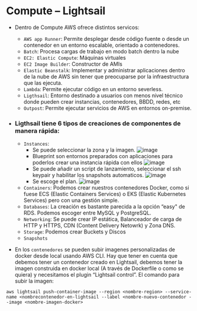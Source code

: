 # Compute – Lightsail
- Dentro de Compute AWS ofrece distintos servicos:
  - `AWS app Runner`: Permite desplegar desde código fuente o desde un contenedor en un entorno escalable, orientado a contenedores.
  - `Batch`: Procesa cargas de trabajo en modo batch dentro la nube
  - `EC2: Elastic Compute`: Máquinas virtuales
  - `EC2 Image Builder`: Constructor de AMIs
  - `Elastic Beanstalk`: Implementar y administrar aplicaciones dentro de la nube de AWS sin tener que preocuparse por la infraestructura que las ejecuta.
  - `Lambda`: Permite ejecutar código en un entorno severless.
  - `Ligthsail`: Entorno destinado a usuarios con menos nivel técnico donde pueden crear instancias, contenedores, BBDD, redes, etc
  - `Outpost`: Permite ejecutar servicios de AWS en entornos on-premise.

- ### Ligthsail tiene 6 tipos de creaciones de componentes de manera rápida:
  - `Instances`:
    - Se puede seleccionar la zona y la imagen.
      ![image](https://github.com/user-attachments/assets/e4912720-b8cc-4ebb-aa43-2416b8bc64a1)
    - Blueprint son entornos preparados con aplicaciones para poderlos crear una instancia rápida con ellos
      ![image](https://github.com/user-attachments/assets/fa48c1fd-5d92-408b-8a86-f7fd0dab3a20)
    - Se puede añadir un script de lanzamiento, seleccionar el ssh keypair y habilitar los snapshots automaticos.
      ![image](https://github.com/user-attachments/assets/c7d3bd24-11fa-4520-a3e0-5eb269b27818)
    - Se escoge el plan.
      ![image](https://github.com/user-attachments/assets/d1d896dd-7887-484f-a6e7-a9bd9d9dc2dd)
  - `Containers`: Podemos crear nuestros contenedores Docker, como si fuese ECS (Elastic Containers Services) o EKS (Elastic Kubernetes Services) pero con una gestión simple.
  - `Databases`: La creación es bastante parecida a la opción “easy" de RDS. Podemos escoger entre MySQL y PostgreSQL.
  - `Networking`: Se puede crear IP estática, Balanceador de carga de HTTP y HTTPS, CDN (Content Delivery Netowrk) y Zona DNS.
  - `Storage`: Podemos crear Buckets y Discos
  - `Snapshots`

- En los `contenedores` se pueden subir imagenes personalizadas de docker desde local usando AWS CLI. Hay que tener en cuenta que debemos tener un contenedor creado en Lightsail, debemos tener la imagen construida en docker local (A través de Dockerfile o como se quiera) y necesitamos el 
plugin “Lightsail control”. El comando para subir la imagen:
```
aws lightsail push-container-image --region <nombre-region> --service-name <nombrecontenedor-en-lightsail --label <nombre-nuevo-contenedor --image <nombre-imagen-docker>
```
